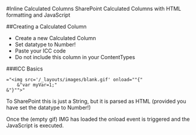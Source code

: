 #Inline Calculated Columns
SharePoint Calculated Columns with HTML formatting and JavaScript

##Creating a Calculated Column

* Create a new Calculated Column
* Set datatype to Number!
* Paste your ICC code
* Do not include this column in your ContentTypes

###ICC Basics

```MTML
="<img src='/_layouts/images/blank.gif' onload=""{"
	&"var myVar=1;"
&"}"">"
```

To SharePoint this is just a String, but it is parsed as HTML (provided you have set the datatype to Number!)

Once the (empty gif) IMG has loaded the onload event is triggered and the JavaScript is executed.
